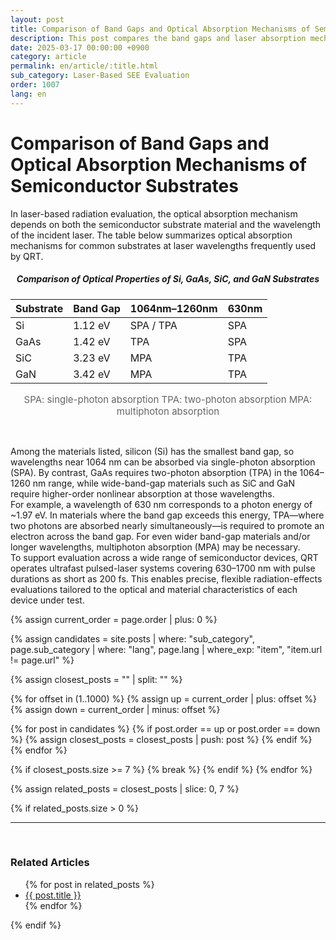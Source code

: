 ```yaml
---
layout: post
title: Comparison of Band Gaps and Optical Absorption Mechanisms of Semiconductor Substrates
description: This post compares the band gaps and laser absorption mechanisms (SPA, TPA, MPA) of semiconductor substrates such as Si, GaAs, SiC, and GaN. QRT provides flexible radiation evaluation using ultra-short pulsed lasers across a wide wavelength range (630nm–1700nm).
date: 2025-03-17 00:00:00 +0900
category: article
permalink: en/article/:title.html
sub_category: Laser-Based SEE Evaluation
order: 1007
lang: en
---
```


# Comparison of Band Gaps and Optical Absorption Mechanisms of Semiconductor Substrates

In laser-based radiation evaluation, the optical absorption mechanism depends on both the semiconductor substrate material and the wavelength of the incident laser.
The table below summarizes optical absorption mechanisms for common substrates at laser wavelengths frequently used by QRT.

<div align="center"> 
<h5>Comparison of Optical Properties of Si, GaAs, SiC, and GaN Substrates</h5>
</div>

<div align="center">

| Substrate | Band Gap | 1064nm–1260nm | 630nm |
|-----------|----------|----------------|--------|
| Si        | 1.12 eV  | SPA / TPA      | SPA    |
| GaAs      | 1.42 eV  | TPA            | SPA    |
| SiC       | 3.23 eV  | MPA            | TPA    |
| GaN       | 3.42 eV  | MPA            | TPA    |

<p align="center" style="color: #666666; font-size:15px;">
SPA: single-photon absorption  
TPA: two-photon absorption  
MPA: multiphoton absorption  
</p>

</div>

<br>

Among the materials listed, silicon (Si) has the smallest band gap, so wavelengths near 1064 nm can be absorbed via single-photon absorption (SPA).
By contrast, GaAs requires two-photon absorption (TPA) in the 1064–1260 nm range, while wide-band-gap materials such as SiC and GaN require higher-order nonlinear absorption at those wavelengths.
<br>
For example, a wavelength of 630 nm corresponds to a photon energy of ~1.97 eV.
In materials where the band gap exceeds this energy, TPA—where two photons are absorbed nearly simultaneously—is required to promote an electron across the band gap.
For even wider band-gap materials and/or longer wavelengths, multiphoton absorption (MPA) may be necessary.
<br>
To support evaluation across a wide range of semiconductor devices, QRT operates ultrafast pulsed-laser systems covering 630–1700 nm with pulse durations as short as 200 fs.
This enables precise, flexible radiation-effects evaluations tailored to the optical and material characteristics of each device under test.


<!-- 관련 글 자동화 -->
{% assign current_order = page.order | plus: 0 %}

{% assign candidates = site.posts 
  | where: "sub_category", page.sub_category 
  | where: "lang", page.lang 
  | where_exp: "item", "item.url != page.url" 
%}

{% assign closest_posts = "" | split: "" %}

{% for offset in (1..1000) %}
  {% assign up = current_order | plus: offset %}
  {% assign down = current_order | minus: offset %}

  {% for post in candidates %}
    {% if post.order == up or post.order == down %}
      {% assign closest_posts = closest_posts | push: post %}
    {% endif %}
  {% endfor %}

  {% if closest_posts.size >= 7 %}
    {% break %}
  {% endif %}
{% endfor %}

{% assign related_posts = closest_posts | slice: 0, 7 %}

{% if related_posts.size > 0 %}
  <hr>
  <br>
  <h3>Related Articles</h3>
  <ul>
    {% for post in related_posts %}
      <li><a href="{{ post.url }}">{{ post.title }}</a></li>
    {% endfor %}
  </ul>
{% endif %}
